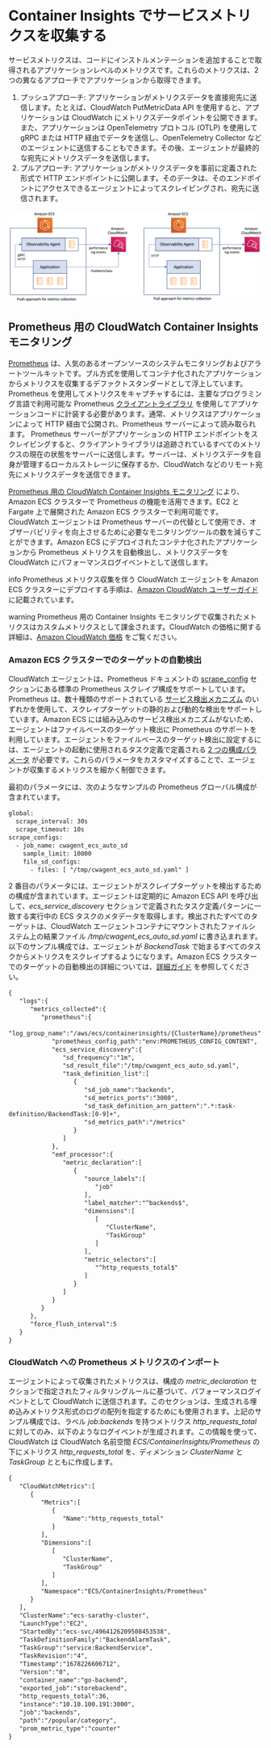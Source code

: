 # Container Insights でサービスメトリクスを収集する
サービスメトリクスは、コードにインストルメンテーションを追加することで取得されるアプリケーションレベルのメトリクスです。これらのメトリクスは、2 つの異なるアプローチでアプリケーションから取得できます。

1. プッシュアプローチ: アプリケーションがメトリクスデータを直接宛先に送信します。たとえば、CloudWatch PutMetricData API を使用すると、アプリケーションは CloudWatch にメトリクスデータポイントを公開できます。また、アプリケーションは OpenTelemetry プロトコル (OTLP) を使用して gRPC または HTTP 経由でデータを送信し、OpenTelemetry Collector などのエージェントに送信することもできます。その後、エージェントが最終的な宛先にメトリクスデータを送信します。
2. プルアプローチ: アプリケーションがメトリクスデータを事前に定義された形式で HTTP エンドポイントに公開します。そのデータは、そのエンドポイントにアクセスできるエージェントによってスクレイピングされ、宛先に送信されます。

![メトリクス収集のプッシュアプローチ](../../../../images/PushPullApproach.png)

## Prometheus 用の CloudWatch Container Insights モニタリング
[Prometheus](https://prometheus.io/docs/introduction/overview/) は、人気のあるオープンソースのシステムモニタリングおよびアラートツールキットです。プル方式を使用してコンテナ化されたアプリケーションからメトリクスを収集するデファクトスタンダードとして浮上しています。Prometheus を使用してメトリクスをキャプチャするには、主要なプログラミング言語で利用可能な Prometheus [クライアントライブラリ](https://prometheus.io/docs/instrumenting/clientlibs/) を使用してアプリケーションコードに計装する必要があります。通常、メトリクスはアプリケーションによって HTTP 経由で公開され、Prometheus サーバーによって読み取られます。
Prometheus サーバーがアプリケーションの HTTP エンドポイントをスクレイピングすると、クライアントライブラリは追跡されているすべてのメトリクスの現在の状態をサーバーに送信します。サーバーは、メトリクスデータを自身が管理するローカルストレージに保存するか、CloudWatch などのリモート宛先にメトリクスデータを送信できます。

[Prometheus 用の CloudWatch Container Insights モニタリング](https://docs.aws.amazon.com/ja_jp/AmazonCloudWatch/latest/monitoring/ContainerInsights-Prometheus.html) により、Amazon ECS クラスターで Prometheus の機能を活用できます。EC2 と Fargate 上で展開された Amazon ECS クラスターで利用可能です。CloudWatch エージェントは Prometheus サーバーの代替として使用でき、オブザーバビリティを向上させるために必要なモニタリングツールの数を減らすことができます。Amazon ECS にデプロイされたコンテナ化されたアプリケーションから Prometheus メトリクスを自動検出し、メトリクスデータを CloudWatch にパフォーマンスログイベントとして送信します。

info
    Prometheus メトリクス収集を伴う CloudWatch エージェントを Amazon ECS クラスターにデプロイする手順は、[Amazon CloudWatch ユーザーガイド](https://docs.aws.amazon.com/ja_jp/AmazonCloudWatch/latest/monitoring/ContainerInsights-Prometheus-install-ECS.html) に記載されています。

warning
    Prometheus 用の Container Insights モニタリングで収集されたメトリクスはカスタムメトリクスとして課金されます。CloudWatch の価格に関する詳細は、[Amazon CloudWatch 価格](https://aws.amazon.com/jp/cloudwatch/pricing/) をご覧ください。


### Amazon ECS クラスターでのターゲットの自動検出
CloudWatch エージェントは、Prometheus ドキュメントの [scrape_config](https://prometheus.io/docs/prometheus/latest/configuration/configuration/#scrape_config) セクションにある標準の Prometheus スクレイプ構成をサポートしています。Prometheus は、数十種類のサポートされている [サービス検出メカニズム](https://prometheus.io/docs/prometheus/latest/configuration/configuration/#scrape_config) のいずれかを使用して、スクレイプターゲットの静的および動的な検出をサポートしています。Amazon ECS には組み込みのサービス検出メカニズムがないため、エージェントはファイルベースのターゲット検出に Prometheus のサポートを利用しています。エージェントをファイルベースのターゲット検出に設定するには、エージェントの起動に使用されるタスク定義で定義される [2 つの構成パラメータ](https://docs.aws.amazon.com/ja_jp/AmazonCloudWatch/latest/monitoring/ContainerInsights-Prometheus-Setup-configure-ECS.html) が必要です。これらのパラメータをカスタマイズすることで、エージェントが収集するメトリクスを細かく制御できます。

最初のパラメータには、次のようなサンプルの Prometheus グローバル構成が含まれています。

```
global:
  scrape_interval: 30s
  scrape_timeout: 10s
scrape_configs:
  - job_name: cwagent_ecs_auto_sd
    sample_limit: 10000
    file_sd_configs:
      - files: [ "/tmp/cwagent_ecs_auto_sd.yaml" ] 
```

2 番目のパラメータには、エージェントがスクレイプターゲットを検出するための構成が含まれています。エージェントは定期的に Amazon ECS API を呼び出して、*ecs_service_discovery* セクションで定義されたタスク定義パターンに一致する実行中の ECS タスクのメタデータを取得します。検出されたすべてのターゲットは、CloudWatch エージェントコンテナにマウントされたファイルシステム上の結果ファイル */tmp/cwagent_ecs_auto_sd.yaml* に書き込まれます。以下のサンプル構成では、エージェントが *BackendTask* で始まるすべてのタスクからメトリクスをスクレイプするようになります。Amazon ECS クラスターでのターゲットの自動検出の詳細については、[詳細ガイド](https://docs.aws.amazon.com/ja_jp/AmazonCloudWatch/latest/monitoring/ContainerInsights-Prometheus-Setup-autodiscovery-ecs.html) を参照してください。

```
{
   "logs":{
      "metrics_collected":{
         "prometheus":{
            "log_group_name":"/aws/ecs/containerinsights/{ClusterName}/prometheus"
            "prometheus_config_path":"env:PROMETHEUS_CONFIG_CONTENT",
            "ecs_service_discovery":{
               "sd_frequency":"1m",
               "sd_result_file":"/tmp/cwagent_ecs_auto_sd.yaml",
               "task_definition_list":[
                  {
                     "sd_job_name":"backends",
                     "sd_metrics_ports":"3000",
                     "sd_task_definition_arn_pattern":".*:task-definition/BackendTask:[0-9]+",
                     "sd_metrics_path":"/metrics"
                  }
               ]
            },
            "emf_processor":{
               "metric_declaration":[
                  {
                     "source_labels":[
                        "job"
                     ],
                     "label_matcher":"^backends$",
                     "dimensions":[
                        [
                           "ClusterName",
                           "TaskGroup"
                        ]
                     ],
                     "metric_selectors":[
                        "^http_requests_total$"
                     ]
                  }
               ]
            }
         }
      },
      "force_flush_interval":5
   }
}
```

### CloudWatch への Prometheus メトリクスのインポート
エージェントによって収集されたメトリクスは、構成の *metric_declaration* セクションで指定されたフィルタリングルールに基づいて、パフォーマンスログイベントとして CloudWatch に送信されます。このセクションは、生成される埋め込みメトリクス形式のログの配列を指定するためにも使用されます。上記のサンプル構成では、ラベル *job:backends* を持つメトリクス *http_requests_total* に対してのみ、以下のようなログイベントが生成されます。この情報を使って、CloudWatch は CloudWatch 名前空間 *ECS/ContainerInsights/Prometheus* の下にメトリクス *http_requests_total* を、ディメンション *ClusterName* と *TaskGroup* とともに作成します。

```
{
   "CloudWatchMetrics":[
      {
         "Metrics":[
            {
               "Name":"http_requests_total"
            }
         ],
         "Dimensions":[
            [
               "ClusterName",
               "TaskGroup"
            ]
         ],
         "Namespace":"ECS/ContainerInsights/Prometheus"
      }
   ],
   "ClusterName":"ecs-sarathy-cluster",
   "LaunchType":"EC2",
   "StartedBy":"ecs-svc/4964126209508453538",
   "TaskDefinitionFamily":"BackendAlarmTask",
   "TaskGroup":"service:BackendService",
   "TaskRevision":"4",
   "Timestamp":"1678226606712",
   "Version":"0",
   "container_name":"go-backend",
   "exported_job":"storebackend",
   "http_requests_total":36,
   "instance":"10.10.100.191:3000",
   "job":"backends",
   "path":"/popular/category",
   "prom_metric_type":"counter"
}
```

